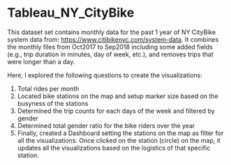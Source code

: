 # Tableau_NY_CityBike

This dataset set contains monthly data for the past 1 year of NY CityBike system data from: https://www.citibikenyc.com/system-data. It combines the monthly files from Oct2017 to Sep2018 including some added fields (e.g., trip duration in minutes, day of week, etc.), and removes trips that were longer than a day.

Here, I explored the following questions to create the visualizations:
1.	Total rides per month
2.	Located bike stations on the map and setup marker size based on the busyness of the stations
3.	Determined the trip counts for each days of the week and filtered by gender
4.	Determined total gender ratio for the bike riders over the year
5.	Finally, created a Dashboard setting the stations on the map as filter for all the visualizations. Once clicked on the station (circle) on the map, it updates all the visualizations based on the logistics of that specific station. 
